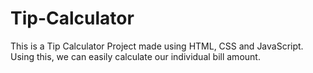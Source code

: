 # Tip-Calculator
This is a Tip Calculator Project made using HTML, CSS and JavaScript. Using this, we can easily calculate our individual bill amount. 
